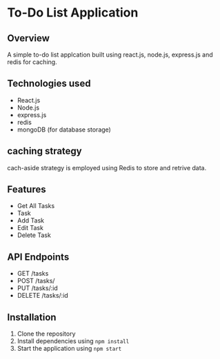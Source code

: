 # To-Do List Application
## Overview

A simple to-do list applcation built using react.js, node.js, express.js and redis for caching.

## Technologies used

* React.js
* Node.js
* express.js
* redis
* mongoDB (for database storage)

## caching strategy
cach-aside strategy is employed using Redis to store and retrive data.

## Features

* Get All Tasks
* Task
* Add Task
* Edit Task
* Delete Task

## API Endpoints

* GET /tasks
* POST /tasks/
* PUT /tasks/:id
* DELETE /tasks/:id

## Installation
1. Clone the repository
2. Install dependencies using `npm install`
3. Start the application using `npm start`
